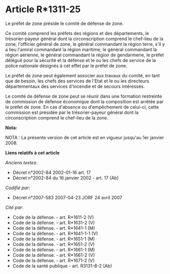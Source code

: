 # Article R*1311-25

Le préfet de zone préside le comité de défense de zone.

Ce comité comprend les préfets des régions et des départements, le trésorier-payeur général dont la circonscription comprend
le chef-lieu de la zone, l'officier général de zone, le général commandant la région terre, s'il y a lieu l'amiral commandant
la région maritime, le général commandant la région aérienne, le général commandant la région de gendarmerie, le préfet
délégué pour la sécurité et la défense et le ou les chefs de service de la police nationale désignés à cet effet par le
préfet de zone.

Le préfet de zone peut également associer aux travaux du comité, en tant que de besoin, les chefs des services de l'Etat et
le ou les directeurs départementaux des services d'incendie et de secours intéressés.

Le comité de défense de zone peut se réunir dans une formation restreinte de commission de défense économique dont la
composition est arrêtée par le préfet de zone. En cas d'absence ou d'empêchement de celui-ci, cette commission est présidée
par le trésorier-payeur général dont la circonscription comprend le chef-lieu de la zone.

**Nota:**

NOTA : La présente version de cet article est en vigueur jusqu'au 1er janvier 2008.

**Liens relatifs à cet article**

_Anciens textes_:

  - Décret n°2002-84 2002-01-16 art. 17
  - Décret n°2002-84 du 16 janvier 2002 - art. 17 (Ab)

_Codifié par_:

  - Décret n°2007-583 2007-04-23 JORF 24 avril 2007

_Cité par_:

  - Code de la défense. - art. R*1611-2 (V)
  - Code de la défense. - art. R*1631-2 (V)
  - Code de la défense. - art. R*1641-1 (M)
  - Code de la défense. - art. R*1641-1-1 (V)
  - Code de la défense. - art. R*1651-1 (M)
  - Code de la défense. - art. R*1651-2 (V)
  - Code de la défense. - art. R*1661-1 (M)
  - Code de la défense. - art. R*1661-2 (V)
  - Code de la défense. - art. R*1671-2 (V)
  - Code de la santé publique - art. R3131-8-2 (Ab)
